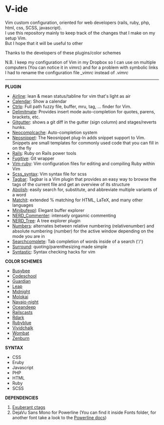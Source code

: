 # V-ide
Vim custom configuration, oriented for web developers (rails, ruby, php, html, css, SCSS, javascript).  
I use this repository mainly to keep track of the changes that I make on my setup Vim.  
But I hope that it will be useful to other  
  
Thanks to the developers of these plugins/color schemes  
  
N.B. I keep my configuration of Vim in my Dropbox so I can use on multiple computers (You can notice it in vimrc) and for a problem with symbolic links I had to rename the configuration file *_vimrc* instead of *.vimrc*  
- - - 
**PLUGIN**
* [Airline](https://github.com/bling/vim-airline): lean & mean status/tabline for vim that's light as air
* [Calendar](http://www.vim.org/scripts/script.php?script_id=52): Show a calendar
* [Ctrlp](https://github.com/kien/ctrlp.vim): Full path fuzzy file, buffer, mru, tag, ... finder for Vim.
* [Delimitmate](https://github.com/Raimondi/delimitMate): Provides insert mode auto-completion for quotes, parens, brackets, etc.
* [Gitgutter](https://github.com/airblade/vim-gitgutter): shows a git diff in the gutter (sign column) and stages/reverts hunks.
* [Neocomplcache](https://github.com/Shougo/neocomplcache.vim): Auto-completion system
* [Neosnippet](https://github.com/Shougo/neosnippet.vim): The Neosnippet plug-In adds snippet support to Vim. Snippets are small templates for commonly used code that you can fill in on the fly
* [Rails](https://github.com/tpope/vim-rails): Ruby on Rails power tools
* [Fugitive](https://github.com/tpope/vim-fugitive): Git wrapper
* [Vim-ruby](https://github.com/vim-ruby/vim-ruby): Vim configuration files for editing and compiling Ruby within Vim
* [Scss_syntax](https://github.com/cakebaker/scss-syntax.vim): Vim syntax file for scss
* [Tagbar](http://majutsushi.github.io/tagbar/): Tagbar is a Vim plugin that provides an easy way to browse the tags of the current file and get an overview of its structure
* [Abolish](https://github.com/tpope/vim-abolish): easily search for, substitute, and abbreviate multiple variants of a word
* [Matchit](https://github.com/tmhedberg/matchit): extended % matching for HTML, LaTeX, and many other languages
* [Minibufexpl](https://github.com/techlivezheng/vim-plugin-minibufexpl): Elegant buffer explorer
* [NERD_Commenter](https://github.com/scrooloose/nerdcommenter): intensely orgasmic commenting
* [NERD_Tree](https://github.com/scrooloose/nerdtree): A tree explorer plugin
* [Numbers](https://github.com/myusuf3/numbers.vim): alternates between relative numbering (relativenumber) and absolute numbering (number) for the active window depending on the mode you are in
* [Searchcomplete](http://www.vim.org/scripts/script.php?script_id=474): Tab completion of words inside of a search ('/') 
* [Surround](https://github.com/tpope/vim-surround): quoting/parenthesizing made simple  
* [Syntastic](https://github.com/scrooloose/syntastic): Syntax checking hacks for vim 
  
**COLOR SCHEMES**
* [Busybee](http://www.vim.org/scripts/script.php?script_id=2549)
* [Codeschool](http://astonj.com/tech/vim-for-ruby-rails-and-a-sexy-theme/)
* [Guardian](http://www.vim.org/scripts/script.php?script_id=1240)
* [Leap](https://github.com/yoos/leap.vim)
* [Midnight](http://www.vim.org/scripts/script.php?script_id=253)
* [Molokai](https://github.com/tomasr/molokai)
* [Navajo-night](http://www.vim.org/scripts/script.php?script_id=271)
* [Oceandeep](http://www.vim.org/scripts/script.php?script_id=368)
* [Railscasts](https://github.com/jpo/vim-railscasts-theme)
* [Rdark](http://www.vim.org/scripts/script.php?script_id=1732)
* [Rubyblue](https://github.com/jlong/rubyblue)
* [Vividchalk](http://www.vim.org/scripts/script.php?script_id=1891)
* [Wombat](https://github.com/vim-scripts/Wombat)
* [Zenburn](https://github.com/jnurmine/Zenburn)  
  
**SYNTAX**
* CSS
* Eruby
* Javascript
* PHP
* HTML
* Ruby
* SCSS  
  
**DEPENDENCIES**  
1. [Exuberant ctags](http://ctags.sourceforge.net)  
2. DejaVu Sans Mono for Powerline (You can find it inside Fonts folder, for another font take a look to the [Powerline docs](https://powerline.readthedocs.org/en/master/installation.html#patched-fonts))
